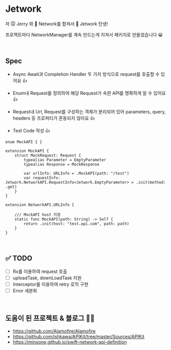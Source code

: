 # Jetwork

저 🐭 Jerry 와 📡 Network를 합쳐서 🚀 Jetwork 탄생!

프로젝트마다 NetworkManager를 계속 만드는게 지쳐서 패키지로 만들었습니다 😀

<br>

## Spec

- Async Await과 Completion Handler 두 가지 방식으로 request를 호출할 수 있어요 👍 

- Enum내 Request를 정의하여 해당 Request가 속한 API를 명확하게 알 수 있어요 👍 

- Request내 Url, Request를 구성하는 객체가 분리되어 있어 parameters, query, headers 등 프로퍼티가 혼동되지 않아요 👍

- Test Code 작성 👍 
```
enum MockAPI { }

extension MockAPI {
    struct MockRequest: Request {
        typealias Parameter = EmptyParameter
        typealias Response = MockResponse
        
        var urlInfo: URLInfo = .MockAPI(path: "/test")
        var requestInfo: Jetwork.NetworkAPI.RequestInfo<Jetwork.EmptyParameter> = .init(method: .get)
    }
}

extension NetworkAPI.URLInfo {
    
    /// MockAPI host 지정
    static func MockAPI(path: String) -> Self {
        return .init(host: "test.api.com", path: path)
    }
}
```

<br>

## ✅ TODO
- [ ] Rx를 이용하여 request 호출
- [ ] uploadTask, downLoadTask 지원
- [ ] Interceptor를 이용하여 retry 로직 구현
- [ ] Error 세분화

<br>

## 도움이 된 프로젝트 & 블로그 🙇‍♀️
- https://github.com/Alamofire/Alamofire
- https://github.com/ishkawa/APIKit/tree/master/Sources/APIKit
- https://minsone.github.io/swift-network-api-definition

